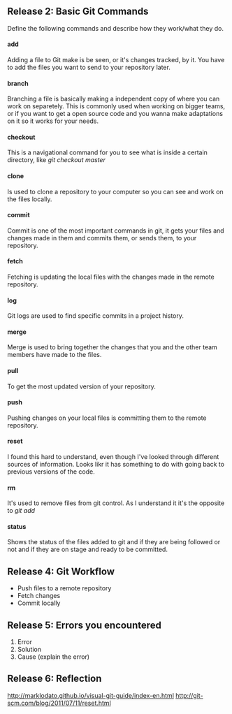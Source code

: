 ## Release 2: Basic Git Commands
Define the following commands and describe how they work/what they do.  

#### add
Adding a file to Git make is be seen, or it's changes tracked, by it. You have to add the files you want to send to your repository later.

#### branch
Branching a file is basically making a independent copy of where you can work on separetely. This is commonly used when working on bigger teams, or if you want to get a open source code and you wanna make adaptations on it so it works for your needs.

#### checkout
This is a navigational command for you to see what is inside a certain directory, like *git checkout master*

#### clone
Is used to clone a repository to your computer so you can see and work on the files locally.

#### commit
Commit is one of the most important commands in git, it gets your files and changes made in them and commits them, or sends them, to your repository.

#### fetch
Fetching is updating the local files with the changes made in the remote repository.

#### log
Git logs are used to find specific commits in a project history.

#### merge
Merge is used to bring together the changes that you and the other team members have made to the files.

#### pull
To get the most updated version of your repository.

#### push
Pushing changes on your local files is committing them to the remote repository.

#### reset
I found this hard to understand, even though I've looked through different sources of information. Looks likr it has something to do with going back to previous versions of the code.

#### rm
It's used to remove files from git control. As I understand it it's the opposite to *git add*

#### status
Shows the status of the files added to git and if they are being followed or not and if they are on stage and ready to be committed.

## Release 4: Git Workflow

- Push files to a remote repository
- Fetch changes
- Commit locally

## Release 5: Errors you encountered
1. Error
2. Solution
3. Cause (explain the error)

## Release 6: Reflection

http://marklodato.github.io/visual-git-guide/index-en.html
http://git-scm.com/blog/2011/07/11/reset.html
